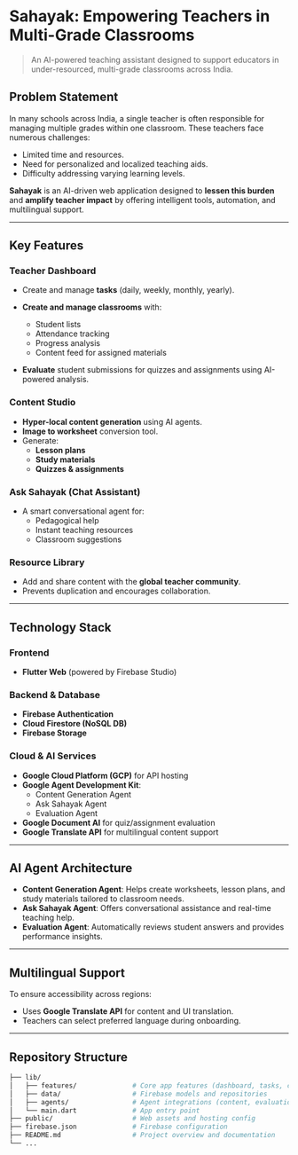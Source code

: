 # Sahayak: Empowering Teachers in Multi-Grade Classrooms

> An AI-powered teaching assistant designed to support educators in under-resourced, multi-grade classrooms across India.

## Problem Statement

In many schools across India, a single teacher is often responsible for managing multiple grades within one classroom. These teachers face numerous challenges:
- Limited time and resources.
- Need for personalized and localized teaching aids.
- Difficulty addressing varying learning levels.

**Sahayak** is an AI-driven web application designed to **lessen this burden** and **amplify teacher impact** by offering intelligent tools, automation, and multilingual support.

---

## Key Features

### Teacher Dashboard
- Create and manage **tasks** (daily, weekly, monthly, yearly).
- **Create and manage classrooms** with:
  - Student lists
  - Attendance tracking
  - Progress analysis
  - Content feed for assigned materials

- **Evaluate** student submissions for quizzes and assignments using AI-powered analysis.

### Content Studio
- **Hyper-local content generation** using AI agents.
- **Image to worksheet** conversion tool.
- Generate:
  - **Lesson plans**
  - **Study materials**
  - **Quizzes & assignments**

### Ask Sahayak (Chat Assistant)
- A smart conversational agent for:
  - Pedagogical help
  - Instant teaching resources
  - Classroom suggestions

### Resource Library
- Add and share content with the **global teacher community**.
- Prevents duplication and encourages collaboration.

---

## Technology Stack

### Frontend
- **Flutter Web** (powered by Firebase Studio)

### Backend & Database
- **Firebase Authentication**
- **Cloud Firestore (NoSQL DB)**
- **Firebase Storage**

### Cloud & AI Services
- **Google Cloud Platform (GCP)** for API hosting
- **Google Agent Development Kit**:
  - Content Generation Agent
  - Ask Sahayak Agent
  - Evaluation Agent
- **Google Document AI** for quiz/assignment evaluation
- **Google Translate API** for multilingual content support

---

## AI Agent Architecture

- **Content Generation Agent**: Helps create worksheets, lesson plans, and study materials tailored to classroom needs.
- **Ask Sahayak Agent**: Offers conversational assistance and real-time teaching help.
- **Evaluation Agent**: Automatically reviews student answers and provides performance insights.

---

## Multilingual Support

To ensure accessibility across regions:
- Uses **Google Translate API** for content and UI translation.
- Teachers can select preferred language during onboarding.

---

## Repository Structure

```bash
├── lib/
│   ├── features/              # Core app features (dashboard, tasks, classrooms)
│   ├── data/                  # Firebase models and repositories
│   ├── agents/                # Agent integrations (content, evaluation, chat)
│   └── main.dart              # App entry point
├── public/                    # Web assets and hosting config
├── firebase.json              # Firebase configuration
├── README.md                  # Project overview and documentation
└── ...
